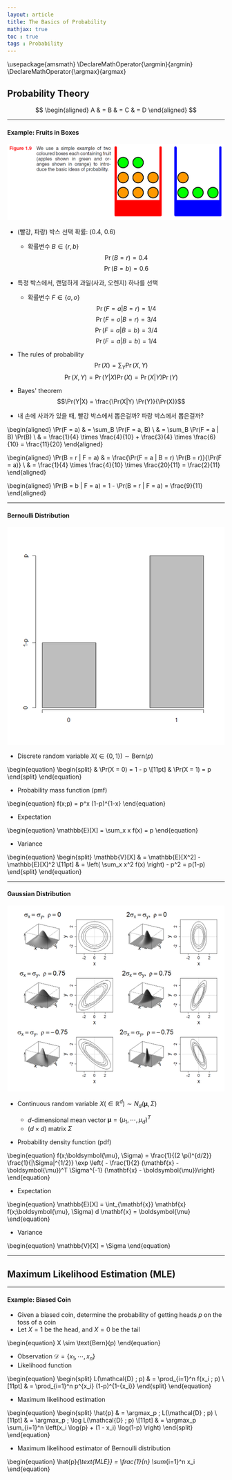 ```yaml
---
layout: article
title: The Basics of Probability
mathjax: true
toc : true
tags : Probability
---
```



\usepackage{amsmath}
\DeclareMathOperator{\argmin}{argmin}
\DeclareMathOperator{\argmax}{argmax}




## Probability Theory

$$
\begin{aligned}
A & = B
& = C
& = D
\end{aligned}
$$

***


#### Example: Fruits in Boxes

<img src = "/assets/images/prob_files/Fig_1.9.PNG">

  * (빨강, 파랑) 박스 선택 확률: (0.4, 0.6)
    + 확률변수 $B \in \{ r, b \}$
      $$\Pr(B = r) = 0.4$$
      $$\Pr(B = b) = 0.6$$

  * 특정 박스에서, 랜덤하게 과일(사과, 오렌지) 하나를 선택
    + 확률변수 $F \in \{ a, o \}$
      $$\Pr(F = a|B = r) = 1/4$$
      $$\Pr(F = o|B = r) = 3/4$$
      $$\Pr(F = a|B = b) = 3/4$$
      $$\Pr(F = a|B = b) = 1/4$$

  * The rules of probability
    $$\Pr(X) = \sum_Y \Pr(X,Y)$$
    $$\Pr(X, Y) = \Pr(Y|X) \Pr(X) = \Pr(X|Y) \Pr(Y)$$

  * Bayes' theorem
    $$\Pr(Y|X) = \frac{\Pr(X|Y) \Pr(Y)}{\Pr(X)}$$
    
  * 내 손에 사과가 있을 때, 빨강 박스에서 뽑은걸까? 파랑 박스에서 뽑은걸까?

\begin{aligned}
\Pr(F = a) & = \sum_B \Pr(F = a, B) \\
& = \sum_B \Pr(F = a | B) \Pr(B) \\
& = \frac{1}{4} \times \frac{4}{10} + \frac{3}{4} \times \frac{6}{10} = \frac{11}{20}
\end{aligned}

\begin{aligned}
\Pr(B = r | F = a) & = \frac{\Pr(F = a | B = r) \Pr(B = r)}{\Pr(F = a)} \\
& = \frac{1}{4} \times \frac{4}{10} \times \frac{20}{11} = \frac{2}{11}
\end{aligned}

\begin{aligned}
\Pr(B = b | F = a) = 1 - \Pr(B = r | F = a) = \frac{9}{11}
\end{aligned}


***


#### Bernoulli Distribution

<img src = "/assets/images/prob_files/Fig_Bern.png">

  * Discrete random variable $X (\in \{ 0, 1 \}) \sim \text{Bern}(p)$
  
\begin{equation}
\begin{split}
& \Pr(X = 0) = 1 - p \\[11pt]
& \Pr(X = 1) = p
\end{split}
\end{equation}

  * Probability mass function (pmf)

\begin{equation}
f(x;p) = p^x (1-p)^{1-x}
\end{equation}

  * Expectation

\begin{equation}
\mathbb{E}[X] = \sum_x x f(x) = p
\end{equation}

  * Variance

\begin{equation}
\begin{split}
\mathbb{V}[X] & = \mathbb{E}[X^2] - \mathbb{E}[X]^2 \\[11pt]
& = \left( \sum_x x^2 f(x) \right) - p^2 = p(1-p)
\end{split}
\end{equation}


***


#### Gaussian Distribution

<img src = "/assets/images/prob_files/Fig_Gaussian.png">

  * Continuous random variable $X (\in \mathbb{R}^d) \sim N_d(\boldsymbol{\mu}, \Sigma)$
    + $d$-dimensional mean vector $\boldsymbol{\mu} = (\mu_1, \cdots, \mu_d)^T$
    + $(d \times d)$ matrix $\Sigma$

  * Probability density function (pdf)

\begin{equation}
f(x;\boldsymbol{\mu}, \Sigma) = \frac{1}{(2 \pi)^{d/2}} \frac{1}{|\Sigma|^{1/2}} \exp \left\{ - \frac{1}{2} (\mathbf{x} - \boldsymbol{\mu})^T \Sigma^{-1} (\mathbf{x} - \boldsymbol{\mu})\right\}
\end{equation}

  * Expectation

\begin{equation}
\mathbb{E}[X] = \int_{\mathbf{x}} \mathbf{x} f(x;\boldsymbol{\mu}, \Sigma) d \mathbf{x} = \boldsymbol{\mu}
\end{equation}

  * Variance

\begin{equation}
\mathbb{V}[X] = \Sigma
\end{equation}


***


## Maximum Likelihood Estimation (MLE)


***


#### Example: Biased Coin
  * Given a biased coin, determine the probability of getting heads $p$ on the toss of a coin
  * Let $X = 1$ be the head, and $X = 0$ be the tail

\begin{equation}
X \sim \text{Bern}(p)
\end{equation}

  * Observation $\mathcal{D} = \{ x_1, \cdots, x_n \}$
  * Likelihood function

\begin{equation}
\begin{split}
L(\mathcal{D} ; p) & = \prod_{i=1}^n f(x_i ; p) \\[11pt]
& = \prod_{i=1}^n p^{x_i} (1-p)^{1-{x_i}}
\end{split}
\end{equation}

  * Maximum likelihood estimation
  
\begin{equation}
\begin{split}
\hat{p} & = \argmax_p \; L(\mathcal{D} ; p) \\[11pt]
& = \argmax_p \; \log L(\mathcal{D} ; p) \\[11pt]
& = \argmax_p \sum_{i=1}^n \left(x_i \log{p} + (1 - x_i) \log(1-p) \right)
\end{split}
\end{equation}


  * Maximum likelihood estimator of Bernoulli distribution

\begin{equation}
\hat{p}_{\text{MLE}} = \frac{1}{n} \sum_{i=1}^n x_i
\end{equation}

